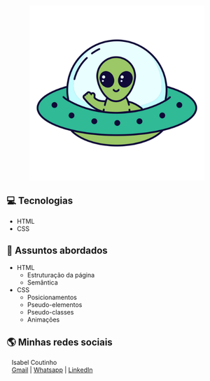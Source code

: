<p align="center">
    <img width="400" src="imagens/ovni.png">
</p>

## 💻 Tecnologias
- HTML
- CSS

## 💬 Assuntos abordados
- HTML
    - Estruturação da página 
    - Semântica
- CSS
    - Posicionamentos
    - Pseudo-elementos
    - Pseudo-classes
    - Animações 
    
 ## 🌎 Minhas redes sociais
<p>
    <p>&nbsp&nbsp&nbspIsabel Coutinho<br>
    &nbsp&nbsp&nbsp<a href="mailto:isabelcoutinhors@gmail.com">Gmail</a>&nbsp;|&nbsp;<a href="https://api.whatsapp.com/send?phone=5591983779499">Whatsapp</a>&nbsp;|&nbsp;<a href="https://www.linkedin.com/in/isabelcoutinhodonascimento/">LinkedIn</a></p>
</p>
<br/><br/>
